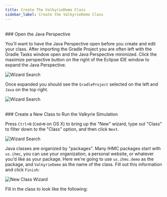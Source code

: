```yaml
---
title: Create The ValkyrieDemo Class
sidebar_label: Create the ValkyrieDemo Class
---
```


<br/> 
 ### Open the Java Perspective

You'll want to have the Java Perspective open before you create and edit your class.  After importing the Gradle Project you are often left with the Gradle Tasks window open and the Java Perspective minimized. Click the maximize perspective button on the right of the Eclipse IDE window to expand the Java Perspective.

![Wizard Search](/img/quickstart/eclipseAfterGradleImport.png)

Once expanded you should see the `GradleProject` selected on the left and `Java` on the top right.

![Wizard Search](/img/quickstart/eclipseJavaPerspective.png)

<br/> 
### Create a New Class to Run the Valkyrie Simulation

Press `Ctrl+N` (`Cmd+N` on OS X) to bring up the "New" wizard, type out "Class" to filter down to the "Class" option, and then click `Next`.

![Wizard Search](/img/quickstart/eclipseNewFileWizard.png)

Java classes are organized by "packages". Many IHMC packages start with `us.ihmc`, you can use your organization, a personal website, or whatever you'd like as your package. Here we're going to use `us.ihmc.demo` as the package, and `ValkyrieDemo` as the name of the class. Fill out this information and click `Finish`:

![New Class Wizard](/img/quickstart/eclipseNewClassWizard.png)

Fill in the class to look like the following:

<pre><code data-url-index="0" data-snippet="complete" id="ValkyrieDemo"></code></pre>


<script id="snippetscript" src="../snippetautomation/codesnippets.js" sources=Array.of("https://rawgit.com/ihmcroboticsdocs/sampleproject/master/src/us/ihmc/testeuclid/ValkyrieDemo.java")></script>
